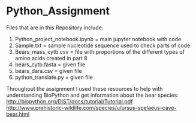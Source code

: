 # Python_Assignment
Files that are in this Repository include:
1. Python_project_notebook.ipynb = main jupyter notebook with code
2. Sample.txt = sample nucleotide sequence used to check parts of code
3. Bears_mass_cytb.csv = file with proportions of the different types of amino acids created in part 8
4. bears_cytb.fasta = given file
5. bears_dara.csv = given file
6. python_translate.py = given file

Throughout the assignment I used these resources to help with understanding BioPython and get information about the bear species: 
http://biopython.org/DIST/docs/tutorial/Tutorial.pdf  
http://www.prehistoric-wildlife.com/species/u/ursus-spelaeus-cave-bear.html  
